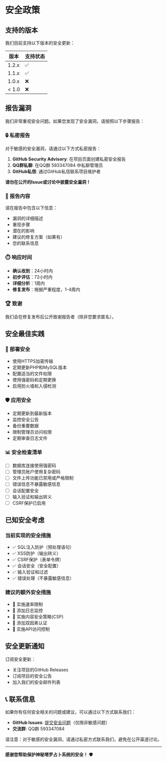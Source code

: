 # 安全政策

## 支持的版本

我们目前支持以下版本的安全更新：

| 版本 | 支持状态 |
| --- | --- |
| 1.2.x | ✅ |
| 1.1.x | ✅ |
| 1.0.x | ❌ |
| < 1.0 | ❌ |

## 报告漏洞

我们非常重视安全问题。如果您发现了安全漏洞，请按照以下步骤报告：

### 🔒 私密报告

对于敏感的安全漏洞，请通过以下方式私密报告：

1. **GitHub Security Advisory**: 在项目页面创建私密安全报告
2. **QQ群私聊**: 在QQ群 593347084 中私聊管理员
3. **GitHub私信**: 通过GitHub私信联系项目维护者

**请勿在公开的Issue或讨论中披露安全漏洞！**

### 📝 报告内容

请在报告中包含以下信息：

- 漏洞的详细描述
- 重现步骤
- 潜在的影响
- 建议的修复方案（如果有）
- 您的联系信息

### ⏱️ 响应时间

- **确认收到**：24小时内
- **初步评估**：72小时内
- **详细分析**：1周内
- **修复发布**：根据严重程度，1-4周内

### 🏆 致谢

我们会在修复发布后公开致谢报告者（除非您要求匿名）。

## 安全最佳实践

### 🔧 部署安全

- 使用HTTPS加密传输
- 定期更新PHP和MySQL版本
- 配置适当的文件权限
- 使用强密码和定期更换
- 启用防火墙和入侵检测

### 🛡️ 应用安全

- 定期更新到最新版本
- 监控安全公告
- 备份重要数据
- 限制管理员访问权限
- 定期审查日志文件

### 📊 安全检查清单

- [ ] 数据库连接使用强密码
- [ ] 管理员账户使用复杂密码
- [ ] 文件上传功能已禁用或严格限制
- [ ] 错误信息不暴露敏感信息
- [ ] 会话配置安全
- [ ] 输入验证和输出转义
- [ ] CSRF保护已启用

## 已知安全考虑

### 当前实现的安全措施

- ✅ SQL注入防护（预处理语句）
- ✅ XSS防护（输出转义）
- ✅ CSRF保护（表单令牌）
- ✅ 会话安全（安全配置）
- ✅ 输入验证和过滤
- ✅ 错误处理（不暴露敏感信息）

### 建议的额外安全措施

- 🔄 实施速率限制
- 🔄 添加日志监控
- 🔄 实施内容安全策略(CSP)
- 🔄 添加双因素认证
- 🔄 实施API访问控制

## 安全更新通知

订阅安全更新：

- 关注项目的GitHub Releases
- 订阅项目的安全公告
- 加入我们的安全邮件列表

## 📞 联系信息

如果你有任何安全相关的问题或建议，可以通过以下方式联系我们：

- **GitHub Issues**: [提交安全问题](https://github.com/ningyou8023/tarot/issues)（仅限非敏感问题）
- **交流群**: QQ群 593347084

请注意：对于敏感的安全漏洞，请通过私密方式联系我们，避免在公开渠道讨论。

---

**感谢您帮助保护神秘塔罗占卜系统的安全！** 🛡️